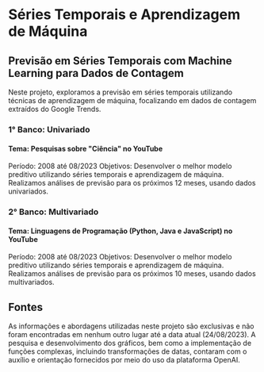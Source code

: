 # Séries Temporais e Aprendizagem de Máquina

## Previsão em Séries Temporais com Machine Learning para Dados de Contagem

Neste projeto, exploramos a previsão em séries temporais utilizando técnicas de aprendizagem de máquina, focalizando em dados de contagem extraídos do Google Trends.

### 1° Banco: Univariado

#### Tema: Pesquisas sobre "Ciência" no YouTube
Período: 2008 até 08/2023
Objetivos: Desenvolver o melhor modelo preditivo utilizando séries temporais e aprendizagem de máquina. Realizamos análises de previsão para os próximos 12 meses, usando dados univariados.

### 2° Banco: Multivariado

#### Tema: Linguagens de Programação (Python, Java e JavaScript) no YouTube
Período: 2008 até 08/2023
Objetivos: Desenvolver o melhor modelo preditivo utilizando séries temporais e aprendizagem de máquina. Realizamos análises de previsão para os próximos 10 meses, usando dados multivariados.


## Fontes

As informações e abordagens utilizadas neste projeto são exclusivas e não foram encontradas em nenhum outro lugar até a data atual (24/08/2023). A pesquisa e desenvolvimento dos gráficos, bem como a implementação de funções complexas, incluindo transformações de datas, contaram com o auxílio e orientação fornecidos por meio do uso da plataforma OpenAI.
